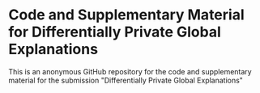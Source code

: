 # Code and Supplementary Material for Differentially Private Global Explanations

This is an anonymous GitHub repository for the code and supplementary material for the submission "Differentially Private Global Explanations"